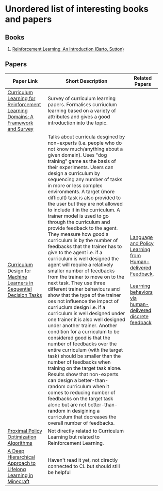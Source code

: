 # Unordered list of interesting books and papers


## Books

1.  [Reinforcement Learning: An Introduction (Barto, Sutton)](https://web.stanford.edu/class/psych209/Readings/SuttonBartoIPRLBook2ndEd.pdf)
  
## Papers

| Paper Link | Short Description |Related Papers |
|------------|-------------------| - |
| [Curriculum Learning for Reinforcement Learning Domains: A Framework and Survey](https://arxiv.org/pdf/2003.04960.pdf?fbclid=IwAR3n0MndHpbiWI1-Wfds5jTXSkwXwpo1mf7jaK-64J4heyYOnYO76qnEWCE) | Survey of curriculum learning papers. Formalises curriuclum learning based on a variety of attributes and gives a good introduction into the topic. ||
| [Curriculum Design for Machine Learners in Sequential Decision Tasks](https://beipeng.github.io/files/2018ieee-tetci-peng.pdf) | Talks about curricula desgined by non-experts (i.e. people who do not know much/anything about a given domain). Uses "dog training" game as the basis of their experiments. Users can design a curriculum by sequencing any number of tasks in more or less complex environments. A target (more difficult) task is also provided to the user but they are not allowed to include it in the curriculum. A trainer model is used to go through the curriculum and provide feedback to the agent. They measure how good a curriculum is by the number of feedbacks that the trainer has to give to the agent i.e. if a curriculum is well designed the agent will require a relatively smaller number of feedbacks from the trainer to move on to the next task. They use three different trainer behaviours and show that the type of the trainer oes not influence the impact of curriuclum design i.e. if a curriculum is well designed under one trainer it is also well designed under another trainer. Another condition for a curriculum to be considered good is that the number of feedbacks over the entire curriculum (with the target task) should be smaller than the number of feedbacks when training on the target task alone. Results show that non-experts can design a better-than-random curriculum when it comes to reducing number of feedbacks on the target task alone but are not better-than-random in desigining a curriculum that decreases the overall number of feedbacks. | [Language and Policy Learning from Human-delivered Feedback](https://beipeng.github.io/files/2015icra-peng.pdf),<br/><br/> [Learning behaviors via human-delivered discrete feedback](https://link.springer.com/article/10.1007/s10458-015-9283-7)
| [Proximal Policy Optimization Algorithms](https://arxiv.org/pdf/1707.06347.pdf) | Not directly related to Curriculum Learning but related to Reinforcement Learning. | 
|[A Deep Hierarchical Approach to Lifelong Learning in Minecraft](https://arxiv.org/pdf/1604.07255.pdf)|Haven't read it yet, not directly connected to CL but should still be helpful||
